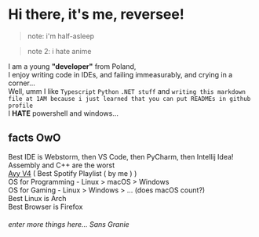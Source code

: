 
Hi there, it's me, reversee! 
===========================
 >note: i'm half-asleep
 
 >note 2: i hate anime
 
I am a young **"developer"** from Poland,  
I enjoy writing code in IDEs, and failing immeasurably, and crying in a corner...   
Well, umm I like `Typescript` `Python` `.NET stuff` and `writing this markdown file at 1AM because i just learned that you can put READMEs in github profile`  
I **HATE** powershell and windows…  

## facts OwO
Best IDE is Webstorm, then VS Code, then PyCharm, then Intellij Idea!  
Assembly and C++ are the worst  
[Ayy V4](https://open.spotify.com/playlist/74s3hIC9cZ8YlfEUw80Xom?si=ddd0f172efac40e4) ( Best Spotify Playlist ( by me ) )  
OS for Programming - Linux > macOS > Windows  
OS for Gaming - Linux > Windows > ... (does macOS count?)  
Best Linux is Arch  
Best Browser is Firefox  
###### enter more things here... Sans Granie
